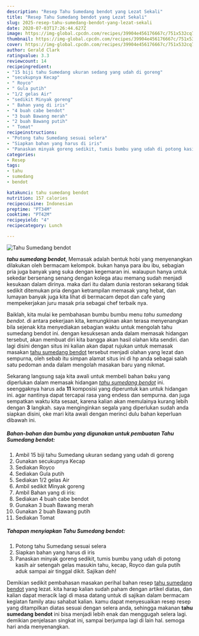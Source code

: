 ```yaml
---
description: "Resep Tahu Sumedang bendot yang Lezat Sekali"
title: "Resep Tahu Sumedang bendot yang Lezat Sekali"
slug: 2025-resep-tahu-sumedang-bendot-yang-lezat-sekali
date: 2020-07-03T17:26:44.627Z
image: https://img-global.cpcdn.com/recipes/39904e456176667c/751x532cq70/tahu-sumedang-bendot-foto-resep-utama.jpg
thumbnail: https://img-global.cpcdn.com/recipes/39904e456176667c/751x532cq70/tahu-sumedang-bendot-foto-resep-utama.jpg
cover: https://img-global.cpcdn.com/recipes/39904e456176667c/751x532cq70/tahu-sumedang-bendot-foto-resep-utama.jpg
author: Gerald Clark
ratingvalue: 3.3
reviewcount: 14
recipeingredient:
- "15 biji tahu Sumedang ukuran sedang yang udah di goreng"
- "secukupnya Kecap"
- " Royco"
- " Gula putih"
- "1/2 gelas Air"
- "sedikit Minyak goreng"
- " Bahan yang di iris"
- "4 buah cabe bendot"
- "3 buah Bawang merah"
- "2 buah Bawang putih"
- " Tomat"
recipeinstructions:
- "Potong tahu Sumedang sesuai selera"
- "Siapkan bahan yang harus di iris"
- "Panaskan minyak goreng sedikit, tumis bumbu yang udah di potong kasih air setengah gelas masukin tahu, kecap, Royco dan gula putih aduk sampai air tinggal dikit. Sajikan deh!"
categories:
- Resep
tags:
- tahu
- sumedang
- bendot

katakunci: tahu sumedang bendot 
nutrition: 157 calories
recipecuisine: Indonesian
preptime: "PT34M"
cooktime: "PT42M"
recipeyield: "4"
recipecategory: Lunch

---
```



![Tahu Sumedang bendot](https://img-global.cpcdn.com/recipes/39904e456176667c/751x532cq70/tahu-sumedang-bendot-foto-resep-utama.jpg)

<b><i>tahu sumedang bendot</i></b>, Memasak adalah bentuk hobi yang menyenangkan dilakukan oleh bermacam kelompok. bukan hanya para ibu ibu, sebagian pria juga banyak yang suka dengan kegemaran ini. walaupun hanya untuk sekedar bersenang senang dengan kolega atau memang sudah menjadi kesukaan dalam dirinya. maka dari itu dalam dunia restoran sekarang tidak sedikit ditemukan pria dengan ketrampilan memasak yang hebat, dan lumayan banyak juga kita lihat di bermacam depot dan cafe yang mempekerjakan juru masak pria sebagai chef terbaik nya.



Baiklah, kita mulai ke pembahasan bumbu bumbu menu <i>tahu sumedang bendot</i>. di antara pekerjaan kita, kemungkinan akan terasa menyenangkan bila sejenak kita menyediakan sebagian waktu untuk mengolah tahu sumedang bendot ini. dengan kesuksesan anda dalam memasak hidangan tersebut, akan membuat diri kita bangga akan hasil olahan kita sendiri. dan lagi disini dengan situs ini kalian akan dapat rujukan untuk memasak masakan <u>tahu sumedang bendot</u> tersebut menjadi olahan yang lezat dan sempurna, oleh sebab itu simpan alamat situs ini di hp anda sebagai salah satu pedoman anda dalam mengolah masakan baru yang nikmat.


Sekarang langsung saja kita awali untuk membeli bahan baku yang diperlukan dalam memasak hidangan <u><i>tahu sumedang bendot</i></u> ini. seenggaknya harus ada <b>11</b> komposisi yang diperuntuk kan untuk hidangan ini. agar nantinya dapat tercapai rasa yang endess dan sempurna. dan juga sempatkan waktu kita sesaat, karena kalian akan memulainya kurang lebih dengan <b>3</b> langkah. saya menginginkan segala yang diperlukan sudah anda siapkan disini, oke mari kita awali dengan merinci dulu bahan keperluan dibawah ini.

<!--inarticleads1-->

##### Bahan-bahan dan bumbu yang digunakan untuk pembuatan Tahu Sumedang bendot:

1. Ambil 15 biji tahu Sumedang ukuran sedang yang udah di goreng
1. Gunakan secukupnya Kecap
1. Sediakan  Royco
1. Sediakan  Gula putih
1. Sediakan 1/2 gelas Air
1. Ambil sedikit Minyak goreng
1. Ambil  Bahan yang di iris:
1. Sediakan 4 buah cabe bendot
1. Gunakan 3 buah Bawang merah
1. Gunakan 2 buah Bawang putih
1. Sediakan  Tomat




<!--inarticleads2-->

##### Tahapan menyiapkan Tahu Sumedang bendot:

1. Potong tahu Sumedang sesuai selera
1. Siapkan bahan yang harus di iris
1. Panaskan minyak goreng sedikit, tumis bumbu yang udah di potong kasih air setengah gelas masukin tahu, kecap, Royco dan gula putih aduk sampai air tinggal dikit. Sajikan deh!




Demikian sedikit pembahasan masakan perihal bahan resep <u>tahu sumedang bendot</u> yang lezat. kita harap kalian sudah paham dengan artikel diatas, dan kalian dapat meracik lagi di masa datang untuk di sajikan dalam bermacam kegiatan family atau sahabat kalian. kamu dapat menyesuaikan resep resep yang ditampilkan diatas sesuai dengan selera anda, sehingga makanan <b>tahu sumedang bendot</b> ini bisa menjadi lebih enak dan menggugah selera lagi. demikian penjelasan singkat ini, sampai berjumpa lagi di lain hal. semoga hari anda menyenangkan.
